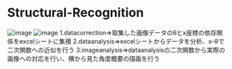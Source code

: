 # Structural-Recognition
![image](https://github.com/user-attachments/assets/09273631-9cda-444f-a3c4-c767d14db6dc)
![image](https://github.com/user-attachments/assets/6996c918-30ef-4c91-8f32-3ec466c25e13)
1.datacorrection⇒取集した画像データのθとx座標の依存関係をexcelシートに集積
2.dataanalysis⇒excelシートからデータを分析、x-θで二次関数への近似を行う
3.imageanalysis⇒dataanalysisの二次関数から実際の画像への対応を行い、横から見た角度概要の描画を行う
